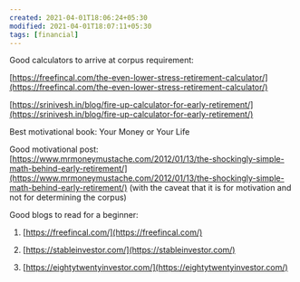 ```yaml
---
created: 2021-04-01T18:06:24+05:30
modified: 2021-04-01T18:07:11+05:30
tags: [financial]
---
```


 Good calculators to arrive at corpus requirement:

[https://freefincal.com/the-even-lower-stress-retirement-calculator/](https://freefincal.com/the-even-lower-stress-retirement-calculator/)

[https://srinivesh.in/blog/fire-up-calculator-for-early-retirement/](https://srinivesh.in/blog/fire-up-calculator-for-early-retirement/)

Best motivational book: Your Money or Your Life

Good motivational post: [https://www.mrmoneymustache.com/2012/01/13/the-shockingly-simple-math-behind-early-retirement/](https://www.mrmoneymustache.com/2012/01/13/the-shockingly-simple-math-behind-early-retirement/) (with the caveat that it is for motivation and not for determining the corpus)

Good blogs to read for a beginner:

1. [https://freefincal.com/](https://freefincal.com/)

2. [https://stableinvestor.com/](https://stableinvestor.com/)

3. [https://eightytwentyinvestor.com/](https://eightytwentyinvestor.com/) 
